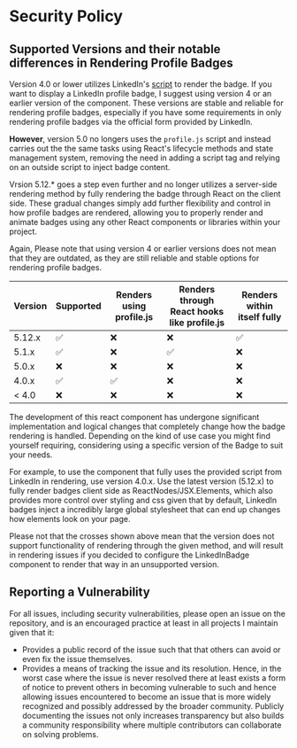 # Security Policy

## Supported Versions and their notable differences in Rendering Profile Badges

Version 4.0 or lower utilizes LinkedIn's [script](https://platform.linkedin.com/badges/js/profile.js) to render the badge. If you want to display a LinkedIn profile badge, I suggest using version 4 or an earlier version of the component. These versions are stable and reliable for rendering profile badges, especially if you have some requirements in only rendering profile badges via the official form provided by LinkedIn.

**However**, version 5.0 no longers uses the `profile.js` script and instead carries out the the same tasks using React's lifecycle methods and state management system, removing the need in adding a script tag and relying on an outside script to inject badge content.

Vrsion 5.12.* goes a step even further and no longer utilizes a server-side rendering method by fully rendering the badge through React on the client side. These gradual changes simply add further flexibility and control in how profile badges are rendered, allowing you to properly render and animate badges using any other React components or libraries within your project. 

Again, Please note that using version 4 or earlier versions does not mean that they are outdated, as they are still reliable and stable options for rendering profile badges.


| Version | Supported          | Renders using profile.js | Renders through React hooks like profile.js | Renders within itself fully |
| ------- | ------------------ | ------------------------ | ------------------------------------------- | --------------------------- |
| 5.12.x  | :white_check_mark: | :x:                      | :x:                                         | :white_check_mark:          |
| 5.1.x   | :white_check_mark: | :x:                      | :white_check_mark:                          | :x:                         |
| 5.0.x   | :x:                | :x:                      | :x:                                         | :x:                         |
| 4.0.x   | :white_check_mark: | :white_check_mark:       | :x:                                         | :x:                         |
| < 4.0   | :x:                | :x:                      | :x:                                         | :x:                         |

The development of this react component has undergone significant implementation and logical changes that completely change how the badge rendering is handled. Depending on the kind of use case you might find yourself requiring, considering using a specific version of the Badge to suit your needs.

For example, to use the component that fully uses the provided script from LinkedIn in rendering, use version 4.0.x. Use the latest version (5.12.x)
to fully render badges client side as ReactNodes/JSX.Elements, which also provides more control over styling and css given that by default, LinkedIn badges inject a incredibly large global stylesheet that can end up changes how elements look on your page.

Please not that the crosses shown above mean that the version does not support functionality of rendering through the given method, and will result in rendering issues if you decided to configure the LinkedInBadge component to render that way in an unsupported version.

## Reporting a Vulnerability

For all issues, including security vulnerabilities, please open an issue on the repository, and is an encouraged practice at least in all projects I maintain given that it:

- Provides a public record of the issue such that that others can avoid or even fix the issue themselves.
- Provides a means of tracking the issue and its resolution.
  Hence, in the worst case where the issue is never resolved there at least exists a form of notice to prevent others in becoming vulnerable to such and hence allowing issues encountered to become an issue that is more widely recognized and possibly addressed by the broader community. Publicly documenting the issues not only increases transparency but also builds a community responsibility where multiple contributors can collaborate on solving problems.
